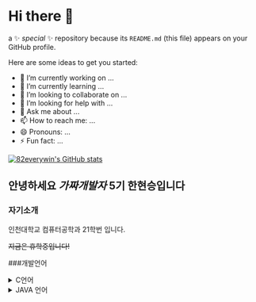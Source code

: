 # Hi there 👋

 a ✨ _special_ ✨ repository because its `README.md` (this file) appears on your GitHub profile.

Here are some ideas to get you started:

- 🔭 I’m currently working on ...
- 🌱 I’m currently learning ...
- 👯 I’m looking to collaborate on ...
- 🤔 I’m looking for help with ...
- 💬 Ask me about ...
- 📫 How to reach me: ...
- 😄 Pronouns: ...
- ⚡ Fun fact: ...

[![82everywin's GitHub stats](https://github-readme-stats.vercel.app/api?username=82everywin&show_icons=true&title_color=0047A0&text_color=000000&icon_color=CC303B&bg_color=FFFFFF&)](https://github.com/82everywin/82everywin "GitHub stats card Korean flag eddition")

## 안녕하세요 ***가짜개발자*** 5기 한현승입니다 

### 자기소개
인천대학교 컴퓨터공학과 21학번 입니다.

~~지금은 휴학중입니다!~~

###개발언어

<details>
<summary>C언어</summary>
<div markdown="1">

2021.03~ ing
</div>
</details>

<details>
<summary>JAVA 언어 </summary>
<div markdown="1">

2022.03 ~ 
</div>
</details>
